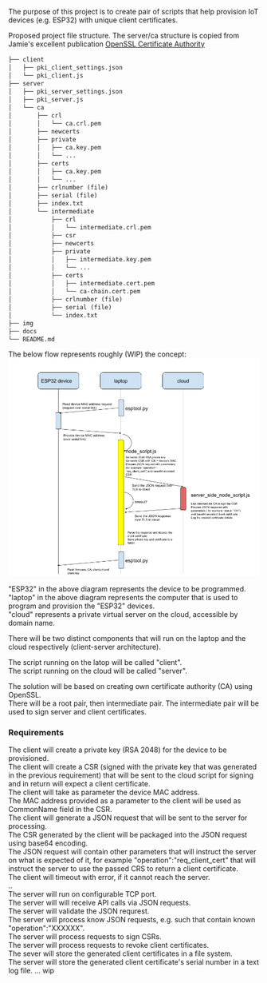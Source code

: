 The purpose of this project is to create pair of scripts that help provision IoT devices (e.g. ESP32) with unique client certificates.  
  
Proposed project file structure. The server/ca structure is copied from Jamie's excellent publication [OpenSSL Certificate Authority](https://jamielinux.com/docs/openssl-certificate-authority/index.html "OpenSSL Certificate Authority")  
```  
├── client
│   ├── pki_client_settings.json
│   └── pki_client.js 
├── server
│   ├── pki_server_settings.json
│   ├── pki_server.js
│   └── ca
│       ├── crl
│       │   └── ca.crl.pem
│       ├── newcerts
│       ├── private
│       │   ├── ca.key.pem
│       │   └── ...
│       ├── certs
│       │   ├── ca.key.pem
│       │   └── ...
│       ├── crlnumber (file)
│       ├── serial (file)
│       ├── index.txt
│       └── intermediate
│           ├── crl
│           │   └── intermediate.crl.pem
│           ├── csr
│           ├── newcerts
│           ├── private
│           │   ├── intermediate.key.pem
│           │   └── ...
│           ├── certs
│           │   ├── intermediate.cert.pem
│           │   └── ca-chain.cert.pem
│           ├── crlnumber (file)
│           ├── serial (file)
│           └── index.txt
├── img
├── docs
└── README.md
```  
The below flow represents roughly (WIP) the concept:  
![Flow diagram](https://raw.githubusercontent.com/mharizanov/node_pki/master/PKI_flow_diagram.png)

"ESP32" in the above diagram represents the device to be programmed.  
"laptop" in the above diagram represents the computer that is used to program and provision the "ESP32" devices.  
"cloud" represents a private virtual server on the cloud, accessible by domain name.  

There will be two distinct components that will run on the laptop and the cloud respectively (client-server architecture).  
  
The script running on the latop will be called "client".  
The script running on the cloud will be called "server".  
  
The solution will be based on creating own certificate authority (CA) using OpenSSL.  
There will be a root pair, then intermediate pair. The intermediate pair will be used to sign server and client certificates.  
  
### Requirements
The client will create a private key (RSA 2048) for the device to be provisioned.  
The client will create a CSR (signed with the private key that was generated in the previous requirement) that will be sent to the cloud script for signing and in return will expect a client certificate.  
The client will take as parameter the device MAC address.  
The MAC address provided as a parameter to the client will be used as CommonName field in the CSR.  
The client will generate a JSON request that will be sent to the server for processing.  
The CSR generated by the client will be packaged into the JSON request using base64 encoding.  
The JSON request will contain other parameters that will instruct the server on what is expected of it, for example "operation":"req_client_cert" that will instruct the server to use the passed CRS to return a client certificate.  
The client will timeout with error, if it cannot reach the server.  
..  
The server will run on configurable TCP port.  
The server will will receive API calls via JSON requests.  
The server will validate the JSON requrest.  
The server will process know JSON requests, e.g. such that contain known "operation":"XXXXXX".  
The server will process requests to sign CSRs.  
The server will process requests to revoke client certificates.  
The sever will store the generated client certificates in a file system.  
The server will store the generated client certificate's serial number in a text log file.
... wip
